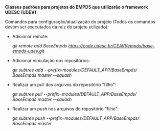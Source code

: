 **Classes padrões para projetos do EMPDS que utilizarão o framework UDESC (UDEV)**

Comandos para configuração/atualização do projeto (Todos os comandos devem ser executados da raiz do projeto utilizado):

* Adicionar remote:
    
    *git remote add BaseEmpds https://code.udesc.br/CEAVI/empds/base-empds-udev.git*

* Adicionar vinculação dos repositórios:

    *git subtree add --prefix=modules/DEFAULT_APP/BaseEmpds/ BaseEmpds master --squash*

* Realizar um pull dos arquivos do repositório "filho":

    *git subtree pull --prefix=modules/DEFAULT_APP/BaseEmpds/ BaseEmpds master --squash*

* Realizar um push nos arquivos do repositório "filho":

    *git subtree push --prefix=modules/DEFAULT_APP/BaseEmpds/ BaseEmpds master*
